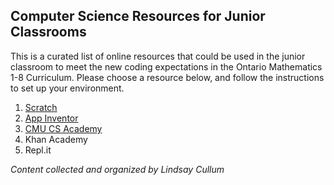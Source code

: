 ## Computer Science Resources for Junior Classrooms

This is a curated list of online resources that could be used in the junior classroom to meet the new coding expectations in the Ontario Mathematics 1-8 Curriculum. Please choose a resource below, and follow the instructions to set up your environment.

1. [Scratch](/scratch.md)
2. [App Inventor](/app-inventor.md)
3. [CMU CS Academy](/cmu-cs-academy.md)
4. Khan Academy
5. Repl.it

_Content collected and organized by Lindsay Cullum_
